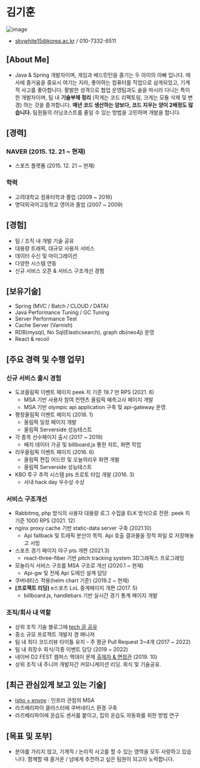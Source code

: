 # 김기훈
![image](https://user-images.githubusercontent.com/22016317/150102108-90cda15b-6fb9-4c8b-860f-44eef05762d7.png)
- skywhite15@korea.ac.kr / 010-7332-6511

## [About Me]
- Java & Spring 개발자이며, 게임과 배드민턴을 즐기는 두 아이의 아빠 입니다. 매사에 즐거움을 중요시 여기는 지라, 좋아하는 컴퓨터를 직업으로 삼게되었고, 기계적 사고를 좋아합니다. 활발한 성격으로 협업 운영팀과도 술을 마시러 다니는 특이한 개발자이며, 팀 내 **기술부채 정리** (작게는 코드 리펙토링, 크게는 모듈 삭제 및 변경) 하는 것을 즐겨합니다. **매년 코드 생산하는 양보다, 코드 지우는 양이 2배정도 많습니다.** 팀원들의 러닝코스트를 줄일 수 있는 방법을 고민하며 개발을 합니다.

## [경력]
### NAVER (2015. 12. 21 ~ 현재)
- 스포츠 플랫폼 (2015. 12. 21 ~ 현재)

### 학력
- 고려대학교 컴퓨터학과 졸업 (2009 ~ 2016)
- 명덕외국어고등학교 영어과 졸업 (2007 ~ 2009)

## [경험]
- 팀 / 조직 내 개발 기술 공유
- 대용량 트래픽, 대규모 사용자 서비스
- 데이터 수신 및 마이그레이션
- 다양한 시스템 연동
- 신규 서비스 오픈 & 서비스 구조개선 경험

## [보유기술]
- Spring (MVC / Batch / CLOUD / DATA)
- Java Performance Tuning / GC Tuning
- Server Performance Test
- Cache Server (Varnish)
- RDB(mysql), No Sql(Elasticsearch), graph db(neo4j) 운영
- React & recoil

## [주요 경력 및 수행 업무]
### 신규 서비스 출시 경험
  - 도쿄올림픽 이벤트 페이지 peek 치 기준 19.7 만 RPS (2021. 6)
    - MSA 기반 사용자 참여 컨텐츠 올림픽 예측고사 페이지 개발
    - MSA 기반 olympic api application 구축 및 api-gateway 운영.
  - 평창올림픽 이벤트 페이지 (2018. 1)
    - 올림픽 일정 페이지 개발
    - 올림픽 Serverside 성능테스트  
  - 각 종목 선수페이지 출시 (2017 ~ 2019)
    - 배치 데이터 가공 및 billboard.js 통한 차트, 화면 작업
  - 리우올림픽 이벤트 페이지 (2016. 6)
    - 올림픽 편집 어드민 및 오늘의리우 화면 개발
    - 올림픽 Serverside 성능테스트
  - KBO 투구 추적 시스템 pts 프로토 타입 개발 (2016. 3)
    - 사내 hack day 우수상 수상

### 서비스 구조개선
  - Rabbitmq, php 방식의 사용자 대용량 로그 수집을 ELK 방식으로 전환. peek 치 기준 1000 RPS (2021. 12)
  - nginx proxy cache 기반 static-data server 구축 (2021.10)
    - Api fallback 및 트래픽 분산이 목적. Api 호출 결과물을 정적 파일 로 저장해놓고 서빙
  - 스포츠 경기 페이지 야구 pts 개편 (2021.3)
    - react-three-fiber 기반 pitch tracking system 3D그래픽스 프로그래밍
  - 모놀리식 서비스 구조를 MSA 구조로 개선 (2020.1 ~ 현재)
    - Api-gw 및 전체 Api 도메인 설계 담당
  - 쿠버네티스 적용(helm chart 기준) (2019.2 ~ 현재)
  - **[프로젝트 리딩]** e스포츠 LoL 중계페이지 개편 (2017. 5)
    - billboard.js, handlebars 기반 실시간 경기 통계 페이지 개발
 
### 조직/회사 내 역할
- 상위 조직 기술 블로그에 [tech 글 공유](https://github.com/OsoriAndOmori/book-shelf)
- 중소 규모 프로젝트 개발자 겸 매니져
- 팀 내 최다 코드리뷰 타이틀 유지 - 주 평균 Pull Request 3~4개 (2017 ~ 2022)
- 팀 내 최장수 회식/각종 이벤트 담당 (2019 ~ 2022)
- 네이버 D2 FEST 캠퍼스 핵데이 문제 [출제자 & 면접관](https://github.com/D2CampusFest/7th#5-%EA%B2%8C%EC%9E%84-%EB%AF%B8%EB%8B%88%EB%A7%B5-%EB%A6%AC%ED%94%8C%EB%A0%88%EC%9D%B4replay-%EB%AA%A8%EB%93%88) (2019. 10)
- 상위 조직 내 주니어 개발자간 커뮤니케이션 리딩. 회식 및 기술공유.

## [최근 관심있게 보고 있는 기술]
- [istio + envoy](https://istio.io/) : 인프라 관점의 MSA
- 라즈베리파이 클러스터에 쿠버네티스 환경 구축
- 라즈베리파이에 온습도 센서를 붙이고, 집의 온습도 자동화를 위한 방법 연구

## [목표 및 포부]
- 분야를 가리지 않고, 기계적 / 논리적 사고를 할 수 있는 영역을 모두 사랑하고 있습니다. 함께할 때 즐거운 / 남에게 추천하고 싶은 팀원이 되고자 노력합니다.
